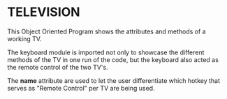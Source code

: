 # TELEVISION

This Object Oriented Program shows the attributes and methods of a working TV.

The keyboard module is imported not only to showcase the different methods of the TV in one run of the code, but the keyboard also acted as the remote control of the two TV's.

The **name** attribute are used to let the user differentiate which hotkey that serves as "Remote Control" per TV are being used.
